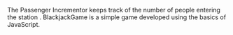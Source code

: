 The Passenger Incrementor keeps track of the number of people entering the station .
BlackjackGame is a simple game developed using the basics of JavaScript.
